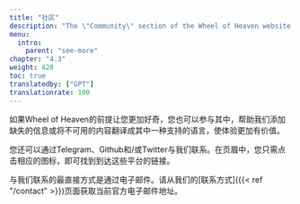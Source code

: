 ```yaml
---
title: "社区"
description: "The \"Community\" section of the Wheel of Heaven website is focused on fostering a network of individuals who share an interest in the site's narrative about extraterrestrial influence on Earth. This page offers various ways for visitors to connect, engage, and discuss the intriguing concepts presented on the site. It features forums, social media links, and other platforms where like-minded individuals and those intrigued by the hypothesis can exchange ideas, delve deeper into discussions, and become part of a growing community interested in exploring these unconventional theories about human civilization and its origins."
menu:
  intro:
    parent: "see-more"
chapter: "4.3"
weight: 420
toc: true
translatedby: ["GPT"]
translationrate: 100
---
```


如果Wheel of Heaven的前提让您更加好奇，您也可以参与其中，帮助我们添加缺失的信息或将不可用的内容翻译成其中一种支持的语言，使体验更加有价值。

您还可以通过Telegram、Github和/或Twitter与我们联系。在页眉中，您只需点击相应的图标，即可找到到达这些平台的链接。

与我们联系的最直接方式是通过电子邮件。请从我们的[联系方式]({{< ref "/contact" >}})页面获取当前官方电子邮件地址。
